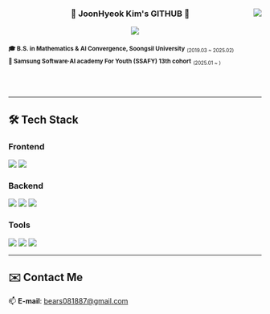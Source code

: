 <!-- 상단 -->
<div align="center">

  <img align="right" src="https://github-readme-stats.vercel.app/api?username=peridot0810&show_icons=true&theme=transparent&hide="/>

  ### 🐶 JoonHyeok Kim's GITHUB 🐶

  <a href="https://solved.ac/bears0810"><img src="http://mazassumnida.wtf/api/mini/generate_badge?boj=bears0810"/></a>


  <div align="left">
    
  <sub>**🎓 B.S. in Mathematics & AI Convergence, Soongsil University**</sub> <sub><sub>(2019.03 ~ 2025.02)</sub></sub> <br />
  <sub>**🚀 Samsung Software·AI academy For Youth (SSAFY) 13th cohort**</sub> <sub><sub>(2025.01 ~ )</sub></sub><br />
  
  <br />
  </div>
  
</div>

<br />


<!-- 기술 스택 -->
---
## 🛠️ Tech Stack
<div align="left">
  
  <!-- Frontend -->
  ### Frontend
  <img src="https://img.shields.io/badge/Vue.js-35495E?style=for-the-badge&logo=vue.js&logoColor=4FC08D" />
  <img src="https://img.shields.io/badge/javascript-%23F7DF1E.svg?&style=for-the-badge&logo=javascript&logoColor=black" />
  

  <!-- Backend -->
  ### Backend
  <img src="https://img.shields.io/badge/SpringBoot-6DB33F?style=for-the-badge&logo=springboot&logoColor=white" />
  <img src="https://img.shields.io/badge/mysql-%234479A1.svg?&style=for-the-badge&logo=mysql&logoColor=white" />
  <img src="https://img.shields.io/badge/flask-%23000000.svg?&style=for-the-badge&logo=flask&logoColor=white" />
  

  <!-- Tools -->
  ### Tools
  <img src="https://img.shields.io/badge/git-%23F05032.svg?&style=for-the-badge&logo=git&logoColor=white" />
  <img src="https://img.shields.io/badge/github-%23181717.svg?&style=for-the-badge&logo=github&logoColor=white" />
  <img src="https://img.shields.io/badge/notion-%23000000.svg?&style=for-the-badge&logo=notion&logoColor=white" />
  
</div>


<!-- contact -->
---
## ✉️ Contact Me
📫 **E-mail**: bears081887@gmail.com
